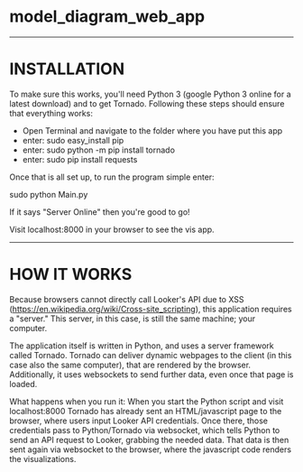 # model_diagram_web_app

_____________________________________________________________________________________
# INSTALLATION

To make sure this works, you'll need Python 3 (google Python 3 online for a latest download) and to get Tornado. Following these steps should ensure that everything works:

- Open Terminal and navigate to the folder where you have put this app
- enter: sudo easy_install pip
- enter: sudo python -m pip install tornado
- enter: sudo pip install requests



Once that is all set up, to run the program simple enter:

sudo python Main.py

If it says "Server Online" then you're good to go!

Visit localhost:8000 in your browser to see the vis app.


_____________________________________________________________________________________
# HOW IT WORKS

Because browsers cannot directly call Looker's API due to XSS (https://en.wikipedia.org/wiki/Cross-site_scripting), this application requires a "server." This server, in this case, is still the same machine; your computer. 

The application itself is written in Python, and uses a server framework called Tornado. Tornado can deliver dynamic webpages to the client (in this case also the same computer), that are rendered by the browser. Additionally, it uses websockets to send further data, even once that page is loaded.

What happens when you run it: 
When you start the Python script and visit localhost:8000 Tornado has already sent an HTML/javascript page to the browser, where users input Looker API credentials. Once there, those credentials pass to Python/Tornado via websocket, which tells Python to send an API request to Looker, grabbing the needed data. That data is then sent again via websocket to the browser, where the javascript code renders the visualizations. 
